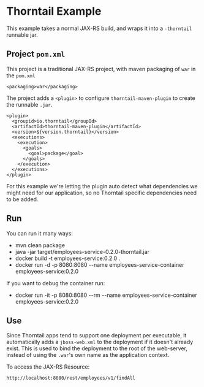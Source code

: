 # Thorntail Example

This example takes a normal JAX-RS build, and wraps it into
a `-thorntail` runnable jar.


## Project `pom.xml`

This project is a traditional JAX-RS project, with maven packaging
of `war` in the `pom.xml`

    <packaging>war</packaging>

The project adds a `<plugin>` to configure `thorntail-maven-plugin` to
create the runnable `.jar`.

    <plugin>
      <groupid>io.thorntail</groupId>
      <artifactId>thorntail-maven-plugin</artifactId>
      <version>${version.thorntail}</version>
      <executions>
        <execution>
          <goals>
            <goal>package</goal>
          </goals>
        </execution>
      </executions>
    </plugin>

For this example we're letting the plugin auto detect what dependencies
we might need for our application, so no Thorntail specific dependencies
need to be added.


## Run

You can run it many ways:

* mvn clean package
* java -jar target/employees-service-0.2.0-thorntail.jar
* docker build -t employees-service:0.2.0 .
* docker run -d -p 8080:8080 --name employees-service-container employees-service:0.2.0

If you want to debug the container run: 

* docker run -it -p 8080:8080 --rm --name employees-service-container employees-service:0.2.0


## Use

Since Thorntail apps tend to support one deployment per executable, it
automatically adds a `jboss-web.xml` to the deployment if it doesn't already
exist.  This is used to bind the deployment to the root of the web-server,
instead of using the `.war`'s own name as the application context.

To access the JAX-RS Resource:

    http://localhost:8080/rest/employees/v1/findAll
